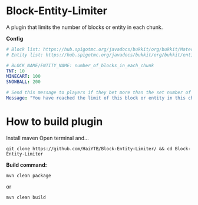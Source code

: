# Block-Entity-Limiter
A plugin that limits the number of blocks or entity in each chunk.

**Config**
```yaml
# Block list: https://hub.spigotmc.org/javadocs/bukkit/org/bukkit/Material.html
# Entity list: https://hub.spigotmc.org/javadocs/bukkit/org/bukkit/entity/package-summary.html

# BLOCK_NAME/ENTITY_NAME: number_of_blocks_in_each_chunk
TNT: 10
MINECART: 100
SNOWBALL: 200

# Send this message to players if they bet more than the set number of blocks
Message: "You have reached the limit of this block or entity in this chunk."
```

# How to build plugin
Install maven
Open terminal and...
```
git clone https://github.com/HaiYTB/Block-Entity-Limiter/ && cd Block-Entity-Limiter
```

**Build command:**
```
mvn clean package
```
or
```
mvn clean build
```
